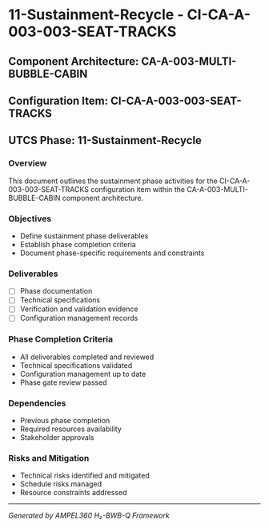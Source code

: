 # 11-Sustainment-Recycle - CI-CA-A-003-003-SEAT-TRACKS

## Component Architecture: CA-A-003-MULTI-BUBBLE-CABIN
## Configuration Item: CI-CA-A-003-003-SEAT-TRACKS
## UTCS Phase: 11-Sustainment-Recycle

### Overview
This document outlines the sustainment phase activities for the CI-CA-A-003-003-SEAT-TRACKS configuration item within the CA-A-003-MULTI-BUBBLE-CABIN component architecture.

### Objectives
- Define sustainment phase deliverables
- Establish phase completion criteria
- Document phase-specific requirements and constraints

### Deliverables
- [ ] Phase documentation
- [ ] Technical specifications
- [ ] Verification and validation evidence
- [ ] Configuration management records

### Phase Completion Criteria
- All deliverables completed and reviewed
- Technical specifications validated
- Configuration management up to date
- Phase gate review passed

### Dependencies
- Previous phase completion
- Required resources availability
- Stakeholder approvals

### Risks and Mitigation
- Technical risks identified and mitigated
- Schedule risks managed
- Resource constraints addressed

---
*Generated by AMPEL360 H₂-BWB-Q Framework*
